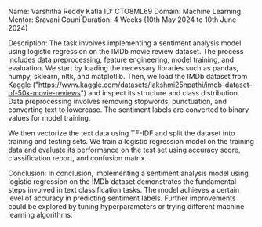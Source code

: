 Name: Varshitha Reddy Katla ID: CTO8ML69 Domain: Machine Learning Mentor: Sravani Gouni Duration: 4 Weeks (10th May 2024 to 10th June 2024)

Description: The task involves implementing a sentiment analysis model using logistic regression on the IMDb movie review dataset. The process includes data preprocessing, feature engineering, model training, and evaluation. We start by loading the necessary libraries such as pandas, numpy, sklearn, nltk, and matplotlib. Then, we load the IMDb dataset from Kaggle ("https://www.kaggle.com/datasets/lakshmi25npathi/imdb-dataset-of-50k-movie-reviews") and inspect its structure and class distribution. Data preprocessing involves removing stopwords, punctuation, and converting text to lowercase. The sentiment labels are converted to binary values for model training.

We then vectorize the text data using TF-IDF and split the dataset into training and testing sets. We train a logistic regression model on the training data and evaluate its performance on the test set using accuracy score, classification report, and confusion matrix.

Conclusion: In conclusion, implementing a sentiment analysis model using logistic regression on the IMDb dataset demonstrates the fundamental steps involved in text classification tasks. The model achieves a certain level of accuracy in predicting sentiment labels. Further improvements could be explored by tuning hyperparameters or trying different machine learning algorithms.
